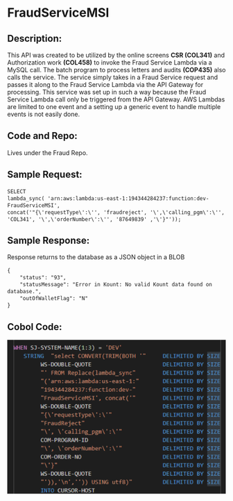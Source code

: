 # FraudServiceMSI

## Description: 

This API was created to be utilized by the online screens **CSR (COL341)** and Authorization work **(COL458)** to invoke the Fraud Service Lambda via a MySQL call. The batch program to process letters and audits **(COP435)** also calls the service. The service simply takes in a Fraud Service request and passes it along to the Fraud Service Lambda via the API Gateway for processing. This service was set up in such a way because the Fraud Service Lambda call only be triggered from the API Gateway. AWS Lambdas are limited to one event and a setting up a generic event to handle multiple events is not easily done.

## Code and Repo: 

Lives under the Fraud Repo.

## Sample Request:
```
SELECT 
lambda_sync( 'arn:aws:lambda:us-east-1:194344284237:function:dev-FraudServiceMSI', 
concat('"{\'requestType\':\'', 'fraudreject', '\',\'calling_pgm\':\'', 'COL341', '\',\'orderNumber\':\'', '87649839' ,'\'}"'));
```

## Sample Response: 
Response returns to the database as a JSON object in a BLOB

```
{
	"status": "93",
	"statusMessage": "Error in Kount: No valid Kount data found on database.",
	"outOfWalletFlag": "N"
}
```

## Cobol Code: 

![System Overview](Images/FSMsiCobol.png)